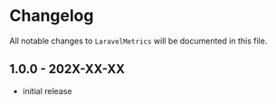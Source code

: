 # Changelog

All notable changes to `LaravelMetrics` will be documented in this file.

## 1.0.0 - 202X-XX-XX

- initial release
